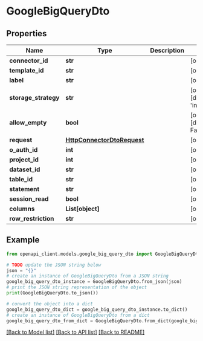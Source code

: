 # GoogleBigQueryDto


## Properties

Name | Type | Description | Notes
------------ | ------------- | ------------- | -------------
**connector_id** | **str** |  | [optional] 
**template_id** | **str** |  | [optional] 
**label** | **str** |  | [optional] 
**storage_strategy** | **str** |  | [optional] [default to 'incremental']
**allow_empty** | **bool** |  | [optional] [default to False]
**request** | [**HttpConnectorDtoRequest**](HttpConnectorDtoRequest.md) |  | [optional] 
**o_auth_id** | **int** |  | [optional] 
**project_id** | **int** |  | [optional] 
**dataset_id** | **str** |  | [optional] 
**table_id** | **str** |  | [optional] 
**statement** | **str** |  | [optional] 
**session_read** | **bool** |  | [optional] 
**columns** | **List[object]** |  | [optional] 
**row_restriction** | **str** |  | [optional] 

## Example

```python
from openapi_client.models.google_big_query_dto import GoogleBigQueryDto

# TODO update the JSON string below
json = "{}"
# create an instance of GoogleBigQueryDto from a JSON string
google_big_query_dto_instance = GoogleBigQueryDto.from_json(json)
# print the JSON string representation of the object
print(GoogleBigQueryDto.to_json())

# convert the object into a dict
google_big_query_dto_dict = google_big_query_dto_instance.to_dict()
# create an instance of GoogleBigQueryDto from a dict
google_big_query_dto_from_dict = GoogleBigQueryDto.from_dict(google_big_query_dto_dict)
```
[[Back to Model list]](../README.md#documentation-for-models) [[Back to API list]](../README.md#documentation-for-api-endpoints) [[Back to README]](../README.md)


